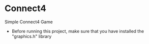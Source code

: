 # Connect4
Simple Connect4 Game


- Before running this project, make sure that you have installed the "graphics.h" library
